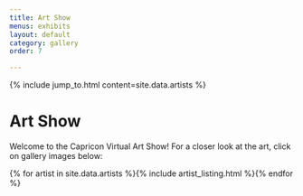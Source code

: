 ```yaml
---
title: Art Show
menus: exhibits
layout: default
category: gallery
order: 7

---
```

{% include jump_to.html content=site.data.artists %}

# Art Show

Welcome to the Capricon Virtual Art Show! For a closer look at the art, click on gallery images below:

{% for artist in site.data.artists %}{% include artist_listing.html %}{% endfor %}